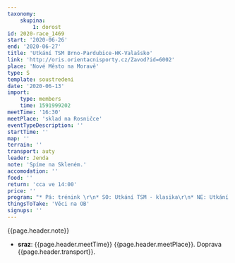 ```yaml
---
taxonomy:
    skupina:
        1: dorost
id: 2020-race_1469
start: '2020-06-26'
end: '2020-06-27'
title: 'Utkání TSM Brno-Pardubice-HK-Valašsko'
link: 'http://oris.orientacnisporty.cz/Zavod?id=6002'
place: 'Nové Město na Moravě'
type: S
template: soustredeni
date: '2020-06-13'
import:
    type: members
    time: 1591999202
meetTime: '16:30'
meetPlace: 'sklad na Rosničce'
eventTypeDescription: ''
startTime: ''
map: ''
terrain: ''
transport: auty
leader: Jenda
note: 'Spíme na Skleném.'
accomodation: ''
food: ''
return: 'cca ve 14:00'
price: ''
program: "* Pá: trénink \r\n* SO: Utkání TSM - klasika\r\n* NE: Utkání TSM - middle\r\n\r\nJídelníček:\r\nPÁ večer: těstoviny s červenou omáčkou\r\nSO ráno: ovesná kaše\r\nSO obědovečeře po závodě: čína s rýží\r\nSO večer: z vlastních zásob\r\nNE ráno: ovesná kaše"
thingsToTake: 'Věci na OB'
signups: ''
---
```

{{page.header.note}}
* **sraz**: {{page.header.meetTime}} {{page.header.meetPlace}}. Doprava {{page.header.transport}}.
